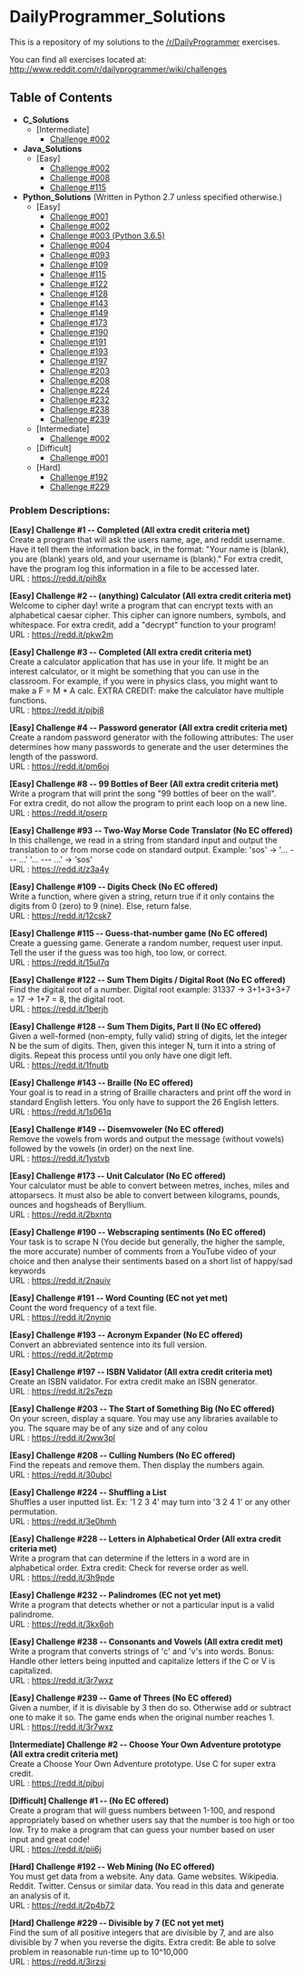 DailyProgrammer_Solutions
=========================

This is a repository of my solutions to the <a href="https://www.reddit.com/r/dailyprogrammer/">/r/DailyProgrammer</a> exercises. 

You can find all exercises located at: http://www.reddit.com/r/dailyprogrammer/wiki/challenges

<h2>Table of Contents</h2>

- <strong>C_Solutions</strong>
  - [Intermediate] 
    - <a href="https://github.com/ArnoldM904/DailyProgrammer_Solutions/blob/master/C_Solutions/%5BIntermediate%5D_Challenge_002.c">Challenge #002</a>
- <strong>Java_Solutions</strong>
  - [Easy] 
    - <a href="https://github.com/ArnoldM904/DailyProgrammer_Solutions/blob/master/Java_Solutions/%5BEasy%5D_Challenge_002.java">Challenge #002</a>
    - <a href="https://github.com/ArnoldM904/DailyProgrammer_Solutions/blob/master/Java_Solutions/%5BEasy%5D_Challenge_008.java">Challenge #008</a>
    - <a href="https://github.com/ArnoldM904/DailyProgrammer_Solutions/blob/master/Java_Solutions/%5BEasy%5D_Challenge_115.java"> Challenge #115</a>
- <strong>Python_Solutions</strong> (Written in Python 2.7 unless specified otherwise.)
  - [Easy] 
    - <a href="https://github.com/ArnoldM904/DailyProgrammer_Solutions/blob/master/Python_Solutions/%5BEasy%5D_Challenge_001.py">Challenge #001</a>
    - <a href="https://github.com/ArnoldM904/DailyProgrammer_Solutions/blob/master/Python_Solutions/%5BEasy%5D_Challenge_002.py">Challenge #002</a>
    - <a href="https://github.com/ArnoldM904/DailyProgrammer_Solutions/blob/master/Python_Solutions/%5BEasy%5D_Challenge_003.py">Challenge #003 (Python 3.6.5)</a>
    - <a href="https://github.com/ArnoldM904/DailyProgrammer_Solutions/blob/master/Python_Solutions/%5BEasy%5D_Challenge_004.py">Challenge #004</a>
    - <a href="https://github.com/ArnoldM904/DailyProgrammer_Solutions/blob/master/Python_Solutions/%5BEasy%5D_Challenge_093.py">Challenge #093</a>
    - <a href="https://github.com/ArnoldM904/DailyProgrammer_Solutions/blob/master/Python_Solutions/%5BEasy%5D_Challenge_109.py">Challenge #109</a>
    - <a href="https://github.com/ArnoldM904/DailyProgrammer_Solutions/blob/master/Python_Solutions/%5BEasy%5D_Challenge_115.py">Challenge #115</a>
    - <a href="https://github.com/ArnoldM904/DailyProgrammer_Solutions/blob/master/Python_Solutions/%5BEasy%5D_Challenge_122.py">Challenge #122</a>
    - <a href="https://github.com/ArnoldM904/DailyProgrammer_Solutions/blob/master/Python_Solutions/%5BEasy%5D_Challenge_128.py">Challenge #128</a>
    - <a href="https://github.com/ArnoldM904/DailyProgrammer_Solutions/blob/master/Python_Solutions/%5BEasy%5D_Challenge_143.py">Challenge #143</a>
    - <a href="https://github.com/ArnoldM904/DailyProgrammer_Solutions/blob/master/Python_Solutions/%5BEasy%5D_Challenge_149.py">Challenge #149</a>
    - <a href="https://github.com/ArnoldM904/DailyProgrammer_Solutions/blob/master/Python_Solutions/%5BEasy%5D_Challenge_173.py">Challenge #173</a>
    - <a href="https://github.com/ArnoldM904/DailyProgrammer_Solutions/blob/master/Python_Solutions/%5BEasy%5D_Challenge_190.py">Challenge #190</a>
    - <a href="https://github.com/ArnoldM904/DailyProgrammer_Solutions/blob/master/Python_Solutions/%5BEasy%5D_Challenge_191.py">Challenge #191</a>
    - <a href="https://github.com/ArnoldM904/DailyProgrammer_Solutions/blob/master/Python_Solutions/%5BEasy%5D_Challenge_193.py">Challenge #193</a>
    - <a href="https://github.com/ArnoldM904/DailyProgrammer_Solutions/blob/master/Python_Solutions/%5BEasy%5D_Challenge_197.py">Challenge #197</a>
    - <a href="https://github.com/ArnoldM904/DailyProgrammer_Solutions/blob/master/Python_Solutions/%5BEasy%5D_Challenge_203.py">Challenge #203</a>
    - <a href="https://github.com/ArnoldM904/DailyProgrammer_Solutions/blob/master/Python_Solutions/%5BEasy%5D_Challenge_208.py">Challenge #208</a>
    - <a href="https://github.com/ArnoldM904/DailyProgrammer_Solutions/blob/master/Python_Solutions/%5BEasy%5D_Challenge_224.py">Challenge #224</a>
    - <a href="https://github.com/ArnoldM904/DailyProgrammer_Solutions/blob/master/Python_Solutions/%5BEasy%5D_Challenge_232.py">Challenge #232</a>
    - <a href="https://github.com/ArnoldM904/DailyProgrammer_Solutions/blob/master/Python_Solutions/%5BEasy%5D_Challenge_238.py">Challenge #238</a>
    - <a href="https://github.com/ArnoldM904/DailyProgrammer_Solutions/blob/master/Python_Solutions/%5BEasy%5D_Challenge_239.py">Challenge #239</a>
  - [Intermediate] 
    - <a href="https://github.com/ArnoldM904/DailyProgrammer_Solutions/blob/master/Python_Solutions/%5BIntermediate%5D_Challenge_002.py">Challenge #002</a>
  - [Difficult] 
    - <a href="https://github.com/ArnoldM904/DailyProgrammer_Solutions/blob/master/Python_Solutions/%5BDifficult%5D_Challenge_001.py">Challenge #001</a>
  - [Hard]
    - <a href="https://github.com/ArnoldM904/DailyProgrammer_Solutions/blob/master/Python_Solutions/%5BHard%5D_Challenge_192.py">Challenge #192</a>
    - <a href="https://github.com/ArnoldM904/DailyProgrammer_Solutions/blob/master/Python_Solutions/%5BHard%5D_Challenge_229.py">Challenge #229</a>




<h3>Problem Descriptions: </h3>


<strong> [Easy] Challenge #1 -- Completed (All extra credit criteria met) </strong>
<BR>
Create a program that will ask the users name, age, and reddit username. 
Have it tell them the information back, in the format:
"Your name is (blank), you are (blank) years old, and your username is (blank)."
For extra credit, have the program log this information in a file to be accessed later.
<BR>
URL : https://redd.it/pih8x

<strong> [Easy] Challenge #2 -- (anything) Calculator (All extra credit criteria met) </strong>
<BR>
Welcome to cipher day!
write a program that can encrypt texts with an alphabetical caesar cipher. 
This cipher can ignore numbers, symbols, and whitespace.
For extra credit, add a "decrypt" function to your program!
<BR>
URL : https://redd.it/pkw2m

<strong> [Easy] Challenge #3 -- Completed (All extra credit criteria met) </strong>
<BR>
Create a calculator application that has use in your life. It might be an interest calculator, or it might be something that you can use in the classroom. For example, if you were in physics class, you might want to make a F = M * A calc.
EXTRA CREDIT: make the calculator have multiple functions.
<BR>
URL : https://redd.it/pjbj8

<strong> [Easy] Challenge #4 -- Password generator (All extra credit criteria met) </strong>
<BR>
Create a random password generator with the following attributes: The user determines how many passwords to generate 
and the user determines the length of the password.
<BR>
URL : https://redd.it/pm6oj

<strong> [Easy] Challenge #8 -- 99 Bottles of Beer (All extra credit criteria met) </strong>
<BR>
Write a program that will print the song "99 bottles of beer on the wall".
<BR>
For extra credit, do not allow the program to print each loop on a new line.
<BR>
URL : https://redd.it/pserp

<strong> [Easy] Challenge #93 -- Two-Way Morse Code Translator (No EC offered) </strong>
<BR>
In this challenge, we read in a string from standard input and output the translation to or from morse code on standard output. Example: 'sos' -> '... --- ...' '... --- ...' -> 'sos'
<BR>
URL : https://redd.it/z3a4y

<strong> [Easy] Challenge #109 -- Digits Check (No EC offered) </strong>
<BR>
Write a function, where given a string, return true if it only contains the digits from 0 (zero) to 9 (nine). Else, return false.
<BR>
URL : https://redd.it/12csk7

<strong> [Easy] Challenge #115 -- Guess-that-number game (No EC offered) </strong>
<BR>
Create a guessing game. Generate a random number, request user input. Tell the user if the guess was too high, too low, or correct.
<BR>
URL : https://redd.it/15ul7q

<strong> [Easy] Challenge #122 -- Sum Them Digits / Digital Root (No EC offered) </strong>
<BR>
Find the digital root of a number. 
Digital root example: 31337 -> 3+1+3+3+7 = 17 -> 1+7 = 8, the digital root.
<BR>
URL : https://redd.it/1berjh

<strong> [Easy] Challenge #128 -- Sum Them Digits, Part II (No EC offered) </strong>
<BR>
Given a well-formed (non-empty, fully valid) string of digits, let the integer N be the sum of digits. Then, given this integer N, turn it into a string of digits. Repeat this process until you only have one digit left.
<BR>
URL : https://redd.it/1fnutb

<strong> [Easy] Challenge #143 -- Braille (No EC offered) </strong>
<BR>
Your goal is to read in a string of Braille characters and print off the word in standard English letters. You only have to support the 26 English letters.
<BR>
URL : https://redd.it/1s061q

<strong> [Easy] Challenge #149 -- Disemvoweler (No EC offered) </strong>
<BR>
Remove the vowels from words and output the message (without vowels) followed by the vowels (in order) on the next line.
<BR>
URL : https://redd.it/1ystvb

<strong> [Easy] Challenge #173 -- Unit Calculator (No EC offered) </strong>
<BR>
Your calculator must be able to convert between metres, inches, miles and attoparsecs. It must also be able to convert between kilograms, pounds, ounces and hogsheads of Beryllium.
<BR>
URL : https://redd.it/2bxntq

<strong> [Easy] Challenge #190 -- Webscraping sentiments (No EC offered) </strong>
<BR>
Your task is to scrape N (You decide but generally, the higher the sample, the more accurate) number of comments from a YouTube video of your choice and then analyse their sentiments based on a short list of happy/sad keywords
<BR>
URL : https://redd.it/2nauiv

<strong> [Easy] Challenge #191 -- Word Counting (EC not yet met) </strong>
<BR>
Count the word frequency of a text file.
<BR>
URL : https://redd.it/2nynip

<strong> [Easy] Challenge #193 -- Acronym Expander (No EC offered) </strong>
<BR>
Convert an abbreviated sentence into its full version.
<BR>
URL : https://redd.it/2ptrmp

<strong> [Easy] Challenge #197 -- ISBN Validator (All extra credit criteria met) </strong>
<BR>
Create an ISBN validator. For extra credit make an ISBN generator.
<BR>
URL : https://redd.it/2s7ezp

<strong> [Easy] Challenge #203 -- The Start of Something Big (No EC offered) </strong>
<BR>
On your screen, display a square.
You may use any libraries available to you.
The square may be of any size and of any colou
<BR>
URL : https://redd.it/2ww3pl

<strong> [Easy] Challenge #208 -- Culling Numbers (No EC offered) </strong>
<BR>
Find the repeats and remove them. Then display the numbers again.
<BR>
URL : https://redd.it/30ubcl

<strong> [Easy] Challenge #224 -- Shuffling a List</strong>
<BR>
Shuffles a user inputted list. Ex: '1 2 3 4' may turn into '3 2 4 1' or any other permutation.
<BR>
URL : https://redd.it/3e0hmh

<strong> [Easy] Challenge #228 -- Letters in Alphabetical Order (All extra credit criteria met)</strong>
<BR>
Write a program that can determine if the letters in a word are in alphabetical order.
Extra credit: Check for reverse order as well.
<BR>
URL : https://redd.it/3h9pde

<strong> [Easy] Challenge #232 -- Palindromes (EC not yet met)</strong>
<BR>
Write a program that detects whether or not a particular input is a valid palindrome. 
<BR>
URL : https://redd.it/3kx6oh

<strong> [Easy] Challenge #238 -- Consonants and Vowels (All extra credit met)</strong>
<BR>
Write a program that converts strings of 'c' and 'v's into words.
Bonus: Handle other letters being inputted and capitalize letters if the C or V is capitalized.
<BR>
URL : https://redd.it/3r7wxz

<strong> [Easy] Challenge #239 -- Game of Threes (No EC offered)</strong>
<BR>
Given a number, if it is divisable by 3 then do so. Otherwise add or subtract one to make it so. The game ends when the original number reaches 1.
<BR>
URL : https://redd.it/3r7wxz

<strong> [Intermediate] Challenge #2 -- Choose Your Own Adventure prototype (All extra credit criteria met) </strong>
<BR>
Create a Choose Your Own Adventure prototype. Use C for super extra credit.
<BR>
URL : https://redd.it/pjbuj

<strong> [Difficult] Challenge #1 -- <No problem name> (No EC offered) </strong>
<BR>
Create a program that will guess numbers between 1-100, and respond appropriately based on 
whether users say that the number is too high or too low. 
Try to make a program that can guess your number based on user input and great code!
<BR>
URL : https://redd.it/pii6j

<strong> [Hard] Challenge #192 -- Web Mining (No EC offered) </strong>
<BR>
You must get data from a website. Any data. Game websites. Wikipedia. Reddit. Twitter. Census or similar data.
You read in this data and generate an analysis of it.
<BR>
URL : https://redd.it/2p4b72

<strong> [Hard] Challenge #229 -- Divisible by 7 (EC not yet met) </strong>
<BR>
Find the sum of all positive integers that are divisible by 7, and are also divisible by 7 when you reverse the digits.
Extra credit: Be able to solve problem in reasonable run-time up to 10^10,000
<BR>
URL : https://redd.it/3irzsi
